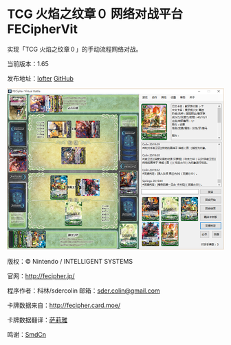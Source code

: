 TCG 火焰之纹章０ 网络对战平台 FECipherVit
=======

实现「TCG 火焰之纹章０」的手动流程网络对战。


当前版本：1.65

发布地址：[lofter](http://fecipher.lofter.com/post/1d409908_812d27f) [GitHub](https://github.com/sdercolin/FECipherVit)

![](preview.png)

版权：© Nintendo / INTELLIGENT SYSTEMS

官网：http://fecipher.jp/

程序作者：科林/sdercolin   邮箱：sder.colin@gmail.com

卡牌数据来自：http://fecipher.card.moe/

卡牌数据翻译：[萨莉雅](http://weibo.com/tcgfe)

鸣谢：[SmdCn](http://blog.smdcn.net/)

